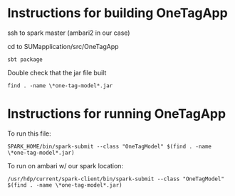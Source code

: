 # Instructions for building OneTagApp
ssh to spark master (ambari2 in our case)

cd to SUMapplication/src/OneTagApp

	sbt package

Double check that the jar file built

	find . -name \*one-tag-model*.jar

# Instructions for running OneTagApp
To run this file:

	SPARK_HOME/bin/spark-submit --class "OneTagModel" $(find . -name \*one-tag-model*.jar)

To run on ambari w/ our spark location:

	/usr/hdp/current/spark-client/bin/spark-submit --class "OneTagModel" $(find . -name \*one-tag-model*.jar)
